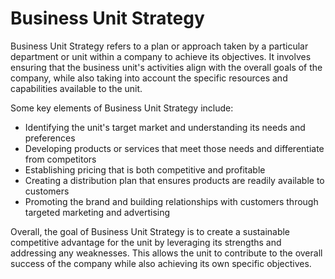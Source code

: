 # Business Unit Strategy

Business Unit Strategy refers to a plan or approach taken by a particular department or unit within a company to achieve its objectives. It involves ensuring that the business unit's activities align with the overall goals of the company, while also taking into account the specific resources and capabilities available to the unit.

Some key elements of Business Unit Strategy include:

- Identifying the unit's target market and understanding its needs and preferences
- Developing products or services that meet those needs and differentiate from competitors
- Establishing pricing that is both competitive and profitable
- Creating a distribution plan that ensures products are readily available to customers
- Promoting the brand and building relationships with customers through targeted marketing and advertising

Overall, the goal of Business Unit Strategy is to create a sustainable competitive advantage for the unit by leveraging its strengths and addressing any weaknesses. This allows the unit to contribute to the overall success of the company while also achieving its own specific objectives.
